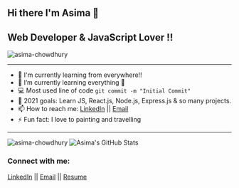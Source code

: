 Hi there I'm Asima 👋
---
## Web Developer & JavaScript Lover !!
<p align="left"> <img src="https://komarev.com/ghpvc/?username=asima-chowdhury&label=Profile%20views&color=129e00&style=plastic" alt="asima-chowdhury" /> </p>

---
- 🔭 I'm currently learning from everywhere!!
- 🌱 I’m currently learning everything 🤣
- :computer: Most used line of code `git commit -m "Initial Commit"`
- 🥅 2021 goals: Learn JS, React.js, Node.js, Express.js & so many projects.
- 📫 How to reach me: [LinkedIn](https://www.linkedin.com/in/asima-chowdhury/) || [Email](asimachowdhury.lu@gmail.com)
- ⚡ Fun fact: I love to painting and travelling

---

<p align="left">
<img src="https://github-readme-stats.vercel.app/api/top-langs?username=asima-chowdhury&show_icons=true&locale=en&layout=compact&theme=tokyonight&hide_border=true" alt="asima-chowdhury"/>
<img alt="Asima's GitHub Stats" src="https://github-readme-stats.vercel.app/api?username=asima-chowdhury&show_icons=true&hide_border=true&theme=tokyonight"/>
</p>

### Connect with me:
[LinkedIn](https://www.linkedin.com/in/asima-chowdhury/) || [Email](asimachowdhury.lu@gmail.com) || [Resume](https://drive.google.com/file/d/1xRlor0HeZUUoItJvUu3Y5ctGoRRrN50Y/view)  
